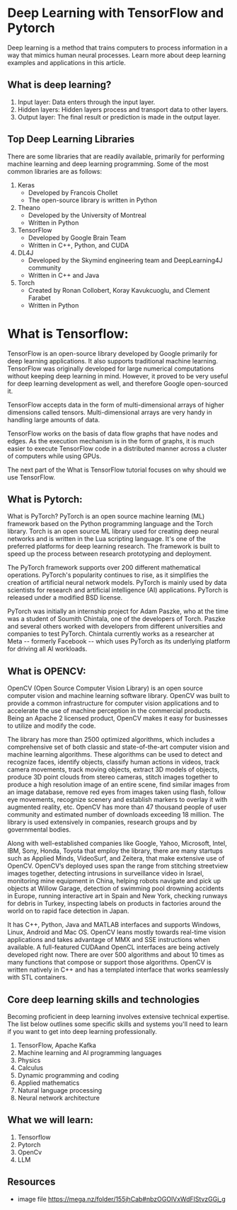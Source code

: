 # Deep Learning with TensorFlow and Pytorch


Deep learning is a method that trains computers to process information in a way that mimics human neural processes. Learn more about deep learning examples and applications in this article.


## What is deep learning?

1. Input layer: Data enters through the input layer.
2. Hidden layers: Hidden layers process and transport data to other layers.
3. Output layer: The final result or prediction is made in the output layer.
## Top Deep Learning Libraries
There are some libraries that are readily available, primarily for performing machine learning and deep learning programming. Some of the most common libraries are as follows: 
1. Keras
   * Developed by Francois Chollet
   * The open-source library is written in Python
2. Theano
   * Developed by the University of Montreal
   * Written in Python
3. TensorFlow 
   * Developed by Google Brain Team
   * Written in C++, Python, and CUDA
4. DL4J
   * Developed by the Skymind engineering team and DeepLearning4J community
   * Written in C++ and Java
5. Torch 
   * Created by Ronan Collobert, Koray Kavukcuoglu, and Clement Farabet
   * Written in Python

# What is Tensorflow:
TensorFlow is an open-source library developed by Google primarily for deep learning applications. It also supports traditional machine learning. TensorFlow was originally developed for large numerical computations without keeping deep learning in mind. However, it proved to be very useful for deep learning development as well, and therefore Google open-sourced it.

TensorFlow accepts data in the form of multi-dimensional arrays of higher dimensions called tensors. Multi-dimensional arrays are very handy in handling large amounts of data.

TensorFlow works on the basis of data flow graphs that have nodes and edges. As the execution mechanism is in the form of graphs, it is much easier to execute TensorFlow code in a distributed manner across a cluster of computers while using GPUs.

The next part of the What is TensorFlow tutorial focuses on why should we use TensorFlow.

## What is Pytorch:
What is PyTorch?
PyTorch is an open source machine learning (ML) framework based on the Python programming language and the Torch library. Torch is an open source ML library used for creating deep neural networks and is written in the Lua scripting language. It's one of the preferred platforms for deep learning research. The framework is built to speed up the process between research prototyping and deployment.

The PyTorch framework supports over 200 different mathematical operations. PyTorch's popularity continues to rise, as it simplifies the creation of artificial neural network models. PyTorch is mainly used by data scientists for research and artificial intelligence (AI) applications. PyTorch is released under a modified BSD license.

PyTorch was initially an internship project for Adam Paszke, who at the time was a student of Soumith Chintala, one of the developers of Torch. Paszke and several others worked with developers from different universities and companies to test PyTorch. Chintala currently works as a researcher at Meta -- formerly Facebook -- which uses PyTorch as its underlying platform for driving all AI workloads.

## What is OPENCV:
OpenCV (Open Source Computer Vision Library) is an open source computer vision and machine learning software library. OpenCV was built to provide a common infrastructure for computer vision applications and to accelerate the use of machine perception in the commercial products. Being an Apache 2 licensed product, OpenCV makes it easy for businesses to utilize and modify the code.

The library has more than 2500 optimized algorithms, which includes a comprehensive set of both classic and state-of-the-art computer vision and machine learning algorithms. These algorithms can be used to detect and recognize faces, identify objects, classify human actions in videos, track camera movements, track moving objects, extract 3D models of objects, produce 3D point clouds from stereo cameras, stitch images together to produce a high resolution image of an entire scene, find similar images from an image database, remove red eyes from images taken using flash, follow eye movements, recognize scenery and establish markers to overlay it with augmented reality, etc. OpenCV has more than 47 thousand people of user community and estimated number of downloads exceeding 18 million. The library is used extensively in companies, research groups and by governmental bodies.

Along with well-established companies like Google, Yahoo, Microsoft, Intel, IBM, Sony, Honda, Toyota that employ the library, there are many startups such as Applied Minds, VideoSurf, and Zeitera, that make extensive use of OpenCV. OpenCV’s deployed uses span the range from stitching streetview images together, detecting intrusions in surveillance video in Israel, monitoring mine equipment in China, helping robots navigate and pick up objects at Willow Garage, detection of swimming pool drowning accidents in Europe, running interactive art in Spain and New York, checking runways for debris in Turkey, inspecting labels on products in factories around the world on to rapid face detection in Japan.

It has C++, Python, Java and MATLAB interfaces and supports Windows, Linux, Android and Mac OS. OpenCV leans mostly towards real-time vision applications and takes advantage of MMX and SSE instructions when available. A full-featured CUDAand OpenCL interfaces are being actively developed right now. There are over 500 algorithms and about 10 times as many functions that compose or support those algorithms. OpenCV is written natively in C++ and has a templated interface that works seamlessly with STL containers.


## Core deep learning skills and technologies

Becoming proficient in deep learning involves extensive technical expertise. The list below outlines some specific skills and systems you'll need to learn if you want to get into deep learning professionally.

1. TensorFlow, Apache Kafka
2. Machine learning and AI programming languages
3. Physics
4. Calculus
5. Dynamic programming and coding
6. Applied mathematics
7. Natural language processing
8. Neural network architecture

## What we will learn:
1. Tensorflow
2. Pytorch
3. OpenCv
4. LLM

## Resources

* image file https://mega.nz/folder/155jhCab#nbzOGOlVxWdFlStvzGGj_g
